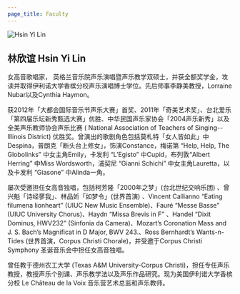 ```yaml
---
page_title: Faculty
---
```


![Hsin Yi Lin](/img/hsin-yi-lin.png)

## 林欣谊 Hsin Yi Lin

女高音歌唱家， 英格兰音乐院声乐演唱暨声乐教学双硕士，并获全额奖学金，攻读并取得伊利诺大学香槟分校声乐演唱博士学位。先后师事李静美教授，Lorraine Nubar以及Cynthia Haymon。

获2012年「大都会国际音乐节声乐大赛」首奖、2011年「奇美艺术奖」、台北爱乐「第四届乐坛新秀甄选大赛」优胜、中华民国声乐家协会「2004声乐新秀」以及全美声乐教师协会声乐比赛 ( National Association of Teachers of Singing-- Illinois District) 优胜奖。曾演出的歌剧角色包括莫札特「女人皆如此」中Despina，普朗克「断头台上修女」，饰演Constance，梅诺第 “Help, Help, The Globolinks” 中女主角Emily，卡发利 “L’Egisto” 中Cupid，布列敦“Albert Herring” 中Miss Wordsworth，浦契尼 “Gianni Schichi” 中女主角Lauretta，以及卡发利 “Giasone” 中Alinda一角。

屡次受邀担任女高音独唱，包括柯芳隆「2000年之梦」(台北世纪交响乐团) 、曾兴魁「诗经蓼我」、林品妡「如梦令」(世界首演) 、Vincent Callianno “Eating filumena lionheart” (UIUC New Music Ensemble)、Fauré “Messe Basse” (UIUC University Chorus)、Haydn “Missa Brevis in F” 、Handel “Dixit Dominus, HWV232” (Sinfonia da Camera)、Mozart’s Coronation Mass and J. S. Bach’s Magnificat in D Major, BWV 243.、Ross Bernhardt’s Wants-n-Tides (世界首演，Corpus Christi Chorale)，并受邀于Corpus Christi Symphony 圣诞音乐会中担任女高音独唱。

曾任教于德州农工大学 (Texas A&M University-Corpus Christi)，担任专任声乐教授，教授声乐个别课、声乐教学法以及声乐作品研究。现为美国伊利诺大学香槟分校 Le Château de la Voix 音乐营艺术总监和声乐教师。
